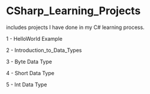 # CSharp_Learning_Projects

includes projects I have done in my C# learning process.

1 - HelloWorld Example

2 - Introduction_to_Data_Types

3 - Byte Data Type

4 - Short Data Type

5 - Int Data Type
